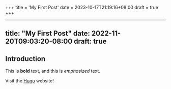 +++
title = 'My First Post'
date = 2023-10-17T21:19:16+08:00
draft = true
+++

---
title: "My First Post"
date: 2022-11-20T09:03:20-08:00
draft: true
---
## Introduction

This is **bold** text, and this is *emphasized* text.

Visit the [Hugo](https://gohugo.io) website!
